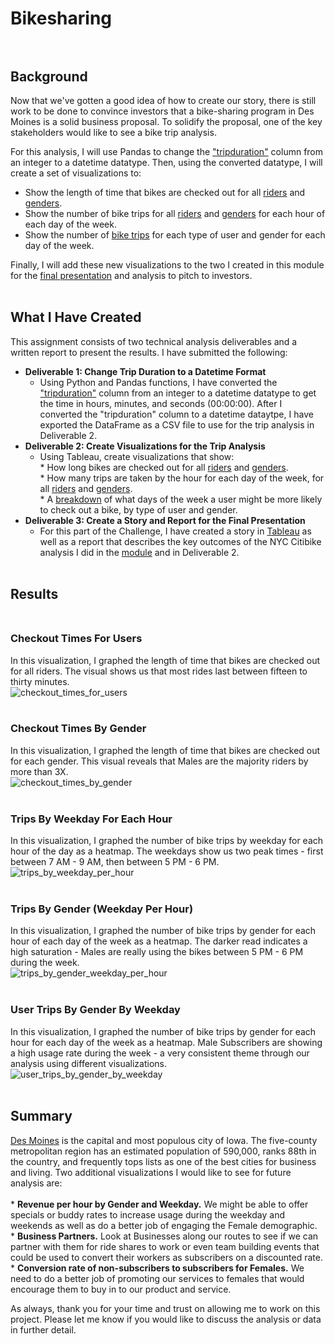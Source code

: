 # Bikesharing<br><br>

## Background<br>
Now that we've gotten a good idea of how to create our story, there is still work to be done to convince investors that a bike-sharing program in Des Moines is a solid business proposal. To solidify the proposal, one of the key stakeholders would like to see a bike trip analysis.

For this analysis, I will use Pandas to change the ["tripduration"](https://github.com/whitneyshine/bikesharing/blob/main/NYC_Citibike_Challenge.ipynb) column from an integer to a datetime datatype. Then, using the converted datatype, I will create a set of visualizations to:

   * Show the length of time that bikes are checked out for all [riders](https://public.tableau.com/profile/whitney.shine#!/vizhome/NYCCitibikeChallenge_16218973329460/CheckoutTimesforUsers) and [genders](https://public.tableau.com/profile/whitney.shine#!/vizhome/NYCCitibikeChallenge_16218973329460/CheckoutTimesbyGender).<br>
   * Show the number of bike trips for all [riders](https://public.tableau.com/profile/whitney.shine#!/vizhome/NYCCitibikeChallenge_16218973329460/TripsByWeekdayPerHour) and [genders](https://public.tableau.com/profile/whitney.shine#!/vizhome/NYCCitibikeChallenge_16218973329460/CreatetheTripsbyGenderWeekdayperHour) for each hour of each day of the week.<br>
   * Show the number of [bike trips](https://public.tableau.com/profile/whitney.shine#!/vizhome/NYCCitibikeChallenge_16218973329460/UserTripsbyGenderbyWeekday) for each type of user and gender for each day of the week.<br>
 
 Finally, I will add these new visualizations to the two I created in this module for the [final presentation](https://public.tableau.com/profile/whitney.shine#!/vizhome/NYCCitibikeChallenge_16218973329460/NYCChallengeStory?publish=yes) and analysis to pitch to investors.<br><br>
 
## What I Have Created<br>
This assignment consists of two technical analysis deliverables and a written report to present the results. I have submitted the following:

  * **Deliverable 1: Change Trip Duration to a Datetime Format**<br>
      *  Using Python and Pandas functions, I have converted the ["tripduration"](https://github.com/whitneyshine/bikesharing/blob/main/NYC_Citibike_Challenge.ipynb) column from an integer to a datetime datatype to get the time in hours, minutes, and seconds (00:00:00). After I converted the "tripduration" column to a datetime dataytpe, I have exported the DataFrame as a CSV file to use for the trip analysis in Deliverable 2.<br>
  * **Deliverable 2: Create Visualizations for the Trip Analysis**<br>
      *  Using Tableau, create visualizations that show:<br>
              * How long bikes are checked out for all [riders](https://public.tableau.com/profile/whitney.shine#!/vizhome/NYCCitibikeChallenge_16218973329460/CheckoutTimesforUsers) and [genders](https://public.tableau.com/profile/whitney.shine#!/vizhome/NYCCitibikeChallenge_16218973329460/CheckoutTimesbyGender).<br>
              * How many trips are taken by the hour for each day of the week, for all [riders](https://public.tableau.com/profile/whitney.shine#!/vizhome/NYCCitibikeChallenge_16218973329460/TripsByWeekdayPerHour) and [genders](https://public.tableau.com/profile/whitney.shine#!/vizhome/NYCCitibikeChallenge_16218973329460/CreatetheTripsbyGenderWeekdayperHour).<br>
              * A [breakdown](https://public.tableau.com/profile/whitney.shine#!/vizhome/NYCCitibikeChallenge_16218973329460/UserTripsbyGenderbyWeekday) of what days of the week a user might be more likely to check out a bike, by type of user and gender.<br>
  * **Deliverable 3: Create a Story and Report for the Final Presentation**<br>
      * For this part of the Challenge, I have created a story in [Tableau](https://public.tableau.com/profile/whitney.shine#!/vizhome/NYCCitibikeChallenge_16218973329460/NYCChallengeStory?publish=yes) as well as a report that describes the key outcomes of the NYC Citibike analysis I did in the [module](https://public.tableau.com/profile/whitney.shine#!/vizhome/Module14-NYCCitibike/NYCStory) and in Deliverable 2. <br><br>

## Results<br><br>

### Checkout Times For Users<br>
In this visualization, I graphed the length of time that bikes are checked out for all riders. The visual shows us that most rides last between fifteen to thirty minutes.<br>
![checkout_times_for_users](checkout_times_for_users.png)<br><br>

### Checkout Times By Gender<br>
In this visualization, I graphed the length of time that bikes are checked out for each gender.  This visual reveals that Males are the majority riders by more than 3X.<br>
![checkout_times_by_gender](checkout_times_by_gender.png)<br><br>

### Trips By Weekday For Each Hour<br>
In this visualization, I graphed the number of bike trips by weekday for each hour of the day as a heatmap.  The weekdays show us two peak times - first between 7 AM - 9 AM, then between 5 PM - 6 PM.<br>
![trips_by_weekday_per_hour](trips_by_weekday_per_hour.png)<br><br>

### Trips By Gender (Weekday Per Hour)<br>
In this visualization, I graphed the number of bike trips by gender for each hour of each day of the week as a heatmap.  The darker read indicates a high saturation - Males are really using the bikes between 5 PM - 6 PM during the week.<br>
![trips_by_gender_weekday_per_hour](trips_by_gender_weekday_per_hour.png)<br><br>

### User Trips By Gender By Weekday<br>
In this visualization, I graphed the number of bike trips by gender for each hour for each day of the week as a heatmap.  Male Subscribers are showing a high usage rate during the week - a very consistent theme through our analysis using different visualizations.<br>
![user_trips_by_gender_by_weekday](user_trips_by_gender_by_weekday.png)<br><br>



### 

## Summary
[Des Moines](https://worldpopulationreview.com/en/us-cities/des-moines-ia-population) is the capital and most populous city of Iowa. The five-county metropolitan region has an estimated population of 590,000, ranks 88th in the country, and frequently tops lists as one of the best cities for business and living.  Two additional visualizations I would like to see for future analysis are:<br><br>
        * **Revenue per hour by Gender and Weekday.**  We might be able to offer specials or buddy rates to increase usage during the weekday and weekends as well as do a better job of engaging the Female demographic.<br>
        * **Business Partners.** Look at Businesses along our routes to see if we can partner with them for ride shares to work or even team building events that could be used to convert their workers as subscribers on a discounted rate.<br>
        * **Conversion rate of non-subscribers to subscribers for Females.**  We need to do a better job of promoting our services to females that would encourage them to buy in to our product and service.<br>
    
 As always, thank you for your time and trust on allowing me to work on this project.  Please let me know if you would like to discuss the analysis or data in further detail.


